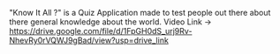 "Know It All ?" is a Quiz Application made to test people out there about there general knowledge about the world.
Video Link -> https://drive.google.com/file/d/1FpGH0dS_urj9Rv-NhevRy0rVQWJ9gBad/view?usp=drive_link
